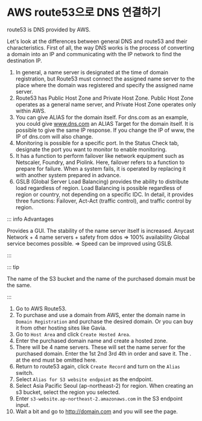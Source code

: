 # AWS route53으로 DNS 연결하기

route53 is DNS provided by AWS.

Let's look at the differences between general DNS and route53 and their characteristics.
First of all, the way DNS works is the process of converting a domain into an IP and communicating with the IP network to find the destination IP.

1. In general, a name server is designated at the time of domain registration, but Route53 must connect the assigned name server to the place where the domain was registered and specify the assigned name server.
2. Route53 has Public Host Zone and Private Host Zone. Public Host Zone operates as a general name server, and Private Host Zone operates only within AWS.
3. You can give ALIAS for the domain itself.
   For dns.com as an example, you could give www.dns.com an ALIAS Target for the domain itself. It is possible to give the same IP response. If you change the IP of www, the IP of dns.com will also change.
4. Monitoring is possible for a specific port. In the Status Check tab, designate the port you want to monitor to enable monitoring.
5. It has a function to perform failover like network equipment such as Netscaler, Foundry, and Piolink. Here, failover refers to a function to prepare for failure. When a system fails, it is operated by replacing it with another system prepared in advance.
6. GSLB (Global Server Load Balancing) provides the ability to distribute load regardless of region. Load Balancing is possible regardless of region or country, not depending on a specific IDC. In detail, it provides three functions: Failover, Act-Act (traffic control), and traffic control by region.

::: info Advantages

Provides a GUI.
The stability of the name server itself is increased. Anycast Network + 4 name servers + safety from ddos ​​=> 100% availability
Global service becomes possible. => Speed ​​can be improved using GSLB.

:::

::: tip

The name of the S3 bucket and the name of the purchased domain must be the same.

:::

1. Go to AWS Route53.
2. To purchase and use a domain from AWS, enter the domain name in `Domain Registration` and purchase the desired domain. Or you can buy it from other hosting sites like Gavia.
3. Go to `Host Area` and click `Create Hosted Area`.
4. Enter the purchased domain name and create a hosted zone.
5. There will be 4 name servers. These will set the name server for the purchased domain. Enter the 1st 2nd 3rd 4th in order and save it.
   The . at the end must be omitted here.
6. Return to route53 again, click `Create Record` and turn on the `Alias` switch.
7. Select `Alias ​​for S3 website endpoint` as the endpoint.
8. Select Asia Pacific Seoul (ap-northeast-2) for region.
   When creating an s3 bucket, select the region you selected.
9. Enter `s3-website.ap-northeast-2.amazonaws.com` in the S3 endpoint input.
10. Wait a bit and go to http://domain.com and you will see the page.
